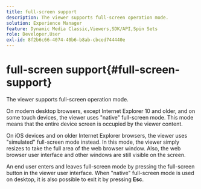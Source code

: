 ```yaml
---
title: full-screen support
description: The viewer supports full-screen operation mode.
solution: Experience Manager
feature: Dynamic Media Classic,Viewers,SDK/API,Spin Sets
role: Developer,User
exl-id: 8f2b6c66-4074-40b6-b8ab-cbced744440e
---
```

# full-screen support{#full-screen-support}

The viewer supports full-screen operation mode.

On modern desktop browsers, except Internet Explorer 10 and older, and on some touch devices, the viewer uses "native" full-screen mode. This mode means that the entire device screen is occupied by the viewer content.

On iOS devices and on older Internet Explorer browsers, the viewer uses "simulated" full-screen mode instead. In this mode, the viewer simply resizes to take the full area of the web browser window. Also, the web browser user interface and other windows are still visible on the screen.

An end user enters and leaves full-screen mode by pressing the full-screen button in the viewer user interface. When "native" full-screen mode is used on desktop, it is also possible to exit it by pressing **Esc**.
